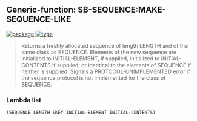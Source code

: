 ## Generic-function: SB-SEQUENCE:MAKE-SEQUENCE-LIKE
[![package](https://img.shields.io/badge/Package-SB--SEQUENCE-5f9ea0.svg?style=social&colorA=999999)](../) [![type](https://img.shields.io/badge/Type-Generic--Function-5f9ea0.svg?style=social&colorA=999999)](../#generic-function) 

> Returns a freshly allocated sequence of length LENGTH and of the
> same class as SEQUENCE. Elements of the new sequence are
> initialized to INITIAL-ELEMENT, if supplied, initialized to
> INITIAL-CONTENTS if supplied, or identical to the elements of
> SEQUENCE if neither is supplied. Signals a PROTOCOL-UNIMPLEMENTED
> error if the sequence protocol is not implemented for the class of
> SEQUENCE.

### Lambda list
```
(SEQUENCE LENGTH &KEY INITIAL-ELEMENT INITIAL-CONTENTS)
```
